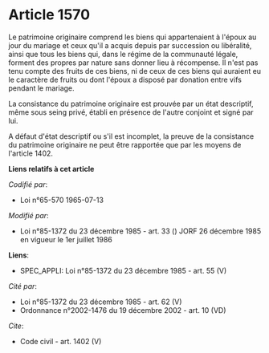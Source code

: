 # Article 1570

Le patrimoine originaire comprend les biens qui appartenaient à l'époux au jour du mariage et ceux qu'il a acquis depuis par
succession ou libéralité, ainsi que tous les biens qui, dans le régime de la communauté légale, forment des propres par
nature sans donner lieu à récompense. Il n'est pas tenu compte des fruits de ces biens, ni de ceux de ces biens qui auraient
eu le caractère de fruits ou dont l'époux a disposé par donation entre vifs pendant le mariage. 

La consistance du patrimoine originaire est prouvée par un état descriptif, même sous seing privé, établi en présence de
l'autre conjoint et signé par lui.

A défaut d'état descriptif ou s'il est incomplet, la preuve de la consistance du patrimoine originaire ne peut être rapportée
que par les moyens de l'article 1402.

**Liens relatifs à cet article**

_Codifié par_:

  - Loi n°65-570 1965-07-13

_Modifié par_:

  - Loi n°85-1372 du 23 décembre 1985 - art. 33 () JORF 26 décembre 1985 en vigueur le 1er juillet 1986

**Liens**:

  - SPEC_APPLI: Loi n°85-1372 du 23 décembre 1985 - art. 55 (V)

_Cité par_:

  - Loi n°85-1372 du 23 décembre 1985 - art. 62 (V)
  - Ordonnance n°2002-1476 du 19 décembre 2002 - art. 10 (VD)

_Cite_:

  - Code civil - art. 1402 (V)
